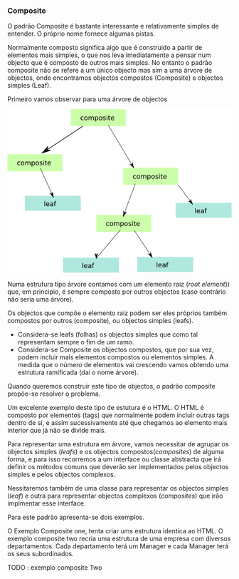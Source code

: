 ### Composite

O padrão Composite é bastante interessante e relativamente simples de entender. O próprio nome fornece algumas pistas.

Normalmente composto significa algo que é construido a partir de elementos mais simples, o que nos leva imediatamente a pensar num objecto que é
composto de outros mais simples. No entanto o padrão composite não se refere a um único objecto mas sim a uma árvore de objectos, onde encontramos
objectos compostos (Composite) e objectos simples (Leaf).

Primeiro vamos observar para uma árvore de objectos

![ObjectTree](Composite.png)

Numa estrutura tipo árvore contamos com um elemento raiz (*root element*)) que, em principio, é sempre
composto por outros objectos (caso contrário não seria uma árvore).

Os objectos que compõe o elemento raiz podem ser eles próprios também compostos por outros (composite), ou objectos simples (leafs).

* Considera-se leafs (folhas) os objectos simples que como tal representam sempre o fim de um ramo.
* Considera-se Composite os objectos compostos, que por sua vez, podem incluir mais elementos compostos ou elementos simples.
A medida que o número de elementos vai crescendo vamos obtendo uma estrutura ramificada (dai o nome árvore).

Quando queremos construir este tipo de objectos, o padrão composite propõe-se resolver o problema.

Um excelente exemplo deste tipo de estutura é o HTML. O HTML é composto por elementos (tags) que normalmente podem incluir outras
tags dentro de si, e assim sucessivamente até que chegamos ao elemento mais interior que já não se divide mais.

Para representar uma estrutura em árvore, vamos necessitar de agrupar os objectos simples (*leafs*) e os objectos compostos(*composites*) de alguma forma,
e para isso recorremos a um interface ou classe abstracta que irá definir os métodos comuns que deverão ser implementados pelos
objectos simples e pelos objectos complexos.

Nessitaremos também de uma classe para representar os objectos simples (*leaf*) e outra para representar objectos complexos (*composites*) que irão implmentar
esse interface.

Para este padrão apresenta-se dois exemplos.

O Exemplo Composite one, tenta criar ums estrutura identica ao HTML. O exemplo composite two recria uma estrutura de uma empresa com
diversos departamentos. Cada departamento terá um Manager e cada Manager terá os seus subordinados.

TODO : exemplo composite Two

